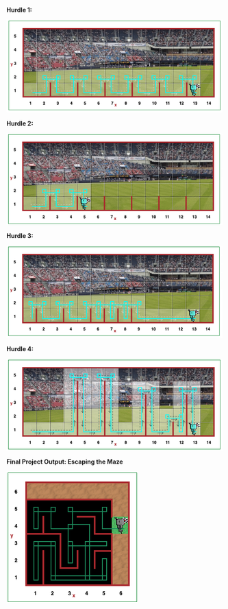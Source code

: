 **Hurdle 1:**

![This is an image](https://github.com/maryambiibii/100DaysOfCode/blob/main/Day6/Img/Hurdle1.png)

**Hurdle 2:**

![This is an image](https://github.com/maryambiibii/100DaysOfCode/blob/main/Day6/Img/Hurdle2.png)

**Hurdle 3:**

![This is an image](https://github.com/maryambiibii/100DaysOfCode/blob/main/Day6/Img/Hurdle3.png)

**Hurdle 4:**

![This is an image](https://github.com/maryambiibii/100DaysOfCode/blob/main/Day6/Img/Hurdle4.png)

**Final Project Output: Escaping the Maze**

![This is an image](https://github.com/maryambiibii/100DaysOfCode/blob/main/Day6/Img/Escapinng_The%20_Maza.png)
